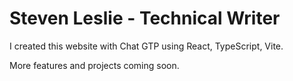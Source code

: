 # Steven Leslie - Technical Writer

I created this website with Chat GTP using React, TypeScript, Vite.

More features and projects coming soon.